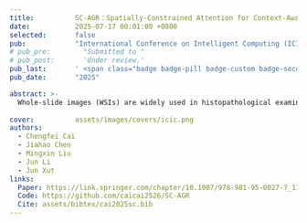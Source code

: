```yaml
---
title:          SC-AGR：Spatially-Constrained Attention for Context-Aware Graph Representation in Histopathology Whole Slide Image Analysis
date:           2025-07-17 00:01:00 +0800
selected:       false
pub:            "International Conference on Intelligent Computing (ICIC)"
# pub_pre:        "Submitted to "
# pub_post:       'Under review.'
pub_last:       ' <span class="badge badge-pill badge-custom badge-secondary">Conference</span>'
pub_date:       "2025"

abstract: >-
  Whole-slide images (WSIs) are widely used in histopathological examination, but current multi-instance learning (MIL) methods often fail to capture the complex interactions between instances in a WSI. Existing graph-based approaches, while modeling spatial relationships, are limited in their ability to capture interactions across arbitrary distances. We proposed a Spatially-Constrained Attention for Context-Aware Graph Representation framework (SC-AGR) to address these limitations. Specifically: 1) We introduce a context-aware graph representation that dynamically constructs spatial associations between different regions in a WSI, thereby more accurately capturing the characteristics of lesion tissue; 2) A spatially constrained attention mechanism enhances feature learning by aggregating adjacent nodes, allowing key patches to propagate information and improve WSI analysis; 3) We combined graph convolutional network (GCN) layers with instance clustering to further refine and constrain the graph representation feature space, boosting the model’s performance and data efficiency. Extensive experiments conducted on three public datasets demonstrate that SC-AGR outperformed state-of-the-art (SOTA) WSI analysis methods.
  
cover:          assets/images/covers/icic.png
authors:
  - Chengfei Cai
  - Jiahao Chen
  - Mingxin Liu
  - Jun Li
  - Jun Xu†
links:
  Paper: https://link.springer.com/chapter/10.1007/978-981-95-0027-7_11
  Code: https://github.com/caicai2526/SC-AGR
  Cite: assets/bibtex/cai2025sc.bib
---
```

